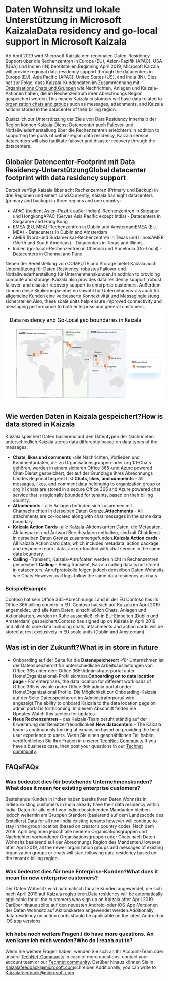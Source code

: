 # <a name="data-residency-and-go-local-support-in-microsoft-kaizala"></a><span data-ttu-id="d1405-101">Daten Wohnsitz und lokale Unterstützung in Microsoft Kaizala</span><span class="sxs-lookup"><span data-stu-id="d1405-101">Data residency and go-local support in Microsoft Kaizala</span></span>

<span data-ttu-id="d1405-102">Ab April 2019 wird Microsoft Kaizala den regionalen Daten-Residency-Support über die Rechenzentren in Europa (EU), Asien-Pazifik (APAC), USA (USA) und Indien (IN) bereitstellen.</span><span class="sxs-lookup"><span data-stu-id="d1405-102">Beginning April 2019, Microsoft Kaizala will provide regional data residency support through the datacenters in Europe (EU), Asia Pacific (APAC), United States (US), and India (IN).</span></span> <span data-ttu-id="d1405-103">Dies hat zur Folge, dass Kaizala-Kundendaten im Zusammenhang mit [Organisations Chats und Gruppen](https://support.office.com/article/organization-chats-and-groups-in-kaizala-c8a7855c-d232-4914-811c-f6708734dcc3) wie Nachrichten, Anlagen und Kaizala-Aktionen haben, die im Rechenzentrum ihrer Abrechnungs Region gespeichert werden.</span><span class="sxs-lookup"><span data-stu-id="d1405-103">This means Kaizala customers will have data related to [organization chats and groups](https://support.office.com/article/organization-chats-and-groups-in-kaizala-c8a7855c-d232-4914-811c-f6708734dcc3) such as messages, attachments, and Kaizala actions stored in the datacenter of their billing region.</span></span>

<span data-ttu-id="d1405-104">Zusätzlich zur Unterstützung der Ziele von Data Residency innerhalb der Region können Kaizala-Dienst Datencenter auch Failover-und Notfallwiederherstellung über die Rechenzentren erleichtern.</span><span class="sxs-lookup"><span data-stu-id="d1405-104">In addition to supporting the goals of within-region data residency, Kaizala service datacenters will also facilitate failover and disaster recovery through the datacenters.</span></span>

## <a name="global-datacenter-footprint-with-data-residency-support"></a><span data-ttu-id="d1405-105">Globaler Datencenter-Footprint mit Data Residency-Unterstützung</span><span class="sxs-lookup"><span data-stu-id="d1405-105">Global datacenter footprint with data residency support</span></span>

<span data-ttu-id="d1405-106">Derzeit verfügt Kaizala über acht Rechenzentren (Primary und Backup) in drei Regionen und einem Land:</span><span class="sxs-lookup"><span data-stu-id="d1405-106">Currently, Kaizala has eight datacenters (primary and backup) in three regions and one country:</span></span>

- <span data-ttu-id="d1405-107">APAC (bedient Asien-Pazifik außer Indien)-Rechenzentren in Singapur und Hongkong</span><span class="sxs-lookup"><span data-stu-id="d1405-107">APAC (Serves Asia Pacific except India) - Datacenters in Singapore and Hong Kong</span></span>
- <span data-ttu-id="d1405-108">EMEA (EU, MEA)-Rechenzentren in Dublin und Amsterdam</span><span class="sxs-lookup"><span data-stu-id="d1405-108">EMEA (EU, MEA) - Datacenters in Dublin and Amsterdam</span></span>
- <span data-ttu-id="d1405-109">AMER (Nord-und Südamerika)-Rechenzentren in Texas und Illinois</span><span class="sxs-lookup"><span data-stu-id="d1405-109">AMER (North and South Americas) - Datacenters in Texas and Illinois</span></span>
- <span data-ttu-id="d1405-110">Indien (go-local)-Rechenzentren in Chennai und Pune</span><span class="sxs-lookup"><span data-stu-id="d1405-110">India (Go-Local) - Datacenters in Chennai and Pune</span></span>

<span data-ttu-id="d1405-111">Neben der Bereitstellung von COMPUTE und Storage bietet Kaizala auch Unterstützung für Daten Residency, robustes Failover und Notfallwiederherstellung für Unternehmenskunden.</span><span class="sxs-lookup"><span data-stu-id="d1405-111">In addition to providing compute and storage, Kaizala also provides data residency support, robust failover, and disaster recovery support to enterprise customers.</span></span> <span data-ttu-id="d1405-112">Außerdem können diese Skalierungseinheiten sowohl für Unternehmens-als auch für allgemeine Kunden eine verbesserte Konnektivität und Messagingleistung sicherstellen.</span><span class="sxs-lookup"><span data-stu-id="d1405-112">Also, these scale units help ensure improved connectivity and messaging performance to both enterprise and general customers.</span></span> 

![Grafik mit Daten Wohnsitz und lokalen Geo-Begrenzungen in Kaizala](Images/data-residency-geo-boundaries.png)

## <a name="how-is-data-stored-in-kaizala"></a><span data-ttu-id="d1405-114">Wie werden Daten in Kaizala gespeichert?</span><span class="sxs-lookup"><span data-stu-id="d1405-114">How is data stored in Kaizala</span></span>

<span data-ttu-id="d1405-115">Kaizala speichert Daten basierend auf den Datentypen der Nachrichten unterschiedlich.</span><span class="sxs-lookup"><span data-stu-id="d1405-115">Kaizala stores data differently based on data types of the messages.</span></span>

- <span data-ttu-id="d1405-116">**Chats, likes und comments** -alle Nachrichten, Vorlieben und Kommentardaten, die zu Organisationsgruppen-oder org 1:1-Chats gehören, werden in einem sicheren Office 365-und Azure powered Chat-Dienst gespeichert, der auf der Grundlage ihres Abrechnungs Landes Regional begrenzt ist.</span><span class="sxs-lookup"><span data-stu-id="d1405-116">**Chats, likes, and comments** - All messages, likes, and comment data belonging to organization group or org 1:1 chats are stored in a secure Office 365 and Azure powered chat service that is regionally bounded for tenants, based on their billing country.</span></span>
- <span data-ttu-id="d1405-117">**Attachments** – alle Anlagen befinden sich zusammen mit Chatnachrichten in derselben Daten Grenze.</span><span class="sxs-lookup"><span data-stu-id="d1405-117">**Attachments** - All attachments are co-located along with chat messages in the same data boundary.</span></span>
- <span data-ttu-id="d1405-118">**Kaizala Action Cards** -alle Kaizala-Aktionskarten Daten, die Metadaten, Aktionspaket und Antwort Berichtsdaten enthalten, sind mit Chatdienst in derselben Daten Grenze zusammengefunden.</span><span class="sxs-lookup"><span data-stu-id="d1405-118">**Kaizala Action cards** - All Kaizala Action card data, which includes metadata, action package, and response report data, are co-located with chat service in the same data boundary.</span></span>
- <span data-ttu-id="d1405-119">**Calling** -Transient, Kaizala-Anrufdaten werden nicht in Rechenzentren gespeichert.</span><span class="sxs-lookup"><span data-stu-id="d1405-119">**Calling** - Being transient, Kaizala calling data is not stored in datacenters.</span></span> <span data-ttu-id="d1405-120">Anrufprotokolle folgen jedoch denselben Daten Wohnsitz wie Chats.</span><span class="sxs-lookup"><span data-stu-id="d1405-120">However, call logs follow the same data residency as chats.</span></span>

### <a name="example"></a><span data-ttu-id="d1405-121">Beispiel</span><span class="sxs-lookup"><span data-stu-id="d1405-121">Example</span></span>

<span data-ttu-id="d1405-122">Contoso hat sein Office 365-Abrechnungs Land in der EU.</span><span class="sxs-lookup"><span data-stu-id="d1405-122">Contoso has its Office 365 billing country in EU.</span></span> <span data-ttu-id="d1405-123">Contoso hat sich auf Kaizala im April 2019 angemeldet, und alle Kern Daten, einschließlich Chats, Anlagen und Aktionskarten, werden in Ruhe ausschließlich in EU-Einheiten (Dublin und Amsterdam) gespeichert.</span><span class="sxs-lookup"><span data-stu-id="d1405-123">Contoso has signed up on Kaizala in April 2019 and all of its core data including chats, attachments and action cards will be stored at rest exclusively in EU scale units (Dublin and Amsterdam).</span></span>

## <a name="what-is-in-store-in-future"></a><span data-ttu-id="d1405-124">Was ist in der Zukunft?</span><span class="sxs-lookup"><span data-stu-id="d1405-124">What is in store in future</span></span>

- <span data-ttu-id="d1405-125">Onboarding auf der Seite für die **Datenspeicherort** -für Unternehmen ist der Datenspeicherort für unterschiedliche Arbeitsauslastungen von Office 365 unter dem Office 365-Administratorportal unter Home\Organizational-Profil sichtbar.</span><span class="sxs-lookup"><span data-stu-id="d1405-125">**Onboarding on to data location page** - For enterprises, the data location for different workloads of Office 365 is visible under Office 365 admin portal under Home\Organizational Profile.</span></span> <span data-ttu-id="d1405-126">Die Möglichkeit zur Onboarding-Kaizala auf der Seite Datenspeicherort im Administratorportal wird angezeigt.</span><span class="sxs-lookup"><span data-stu-id="d1405-126">The ability to onboard Kaizala to the data location page on admin portal is forthcoming.</span></span> <span data-ttu-id="d1405-127">In diesem Abschnitt finden Sie Updates.</span><span class="sxs-lookup"><span data-stu-id="d1405-127">Watch this section for updates.</span></span>
- <span data-ttu-id="d1405-128">**Neue Rechenzentren** – das Kaizala-Team beruht ständig auf der Erweiterung der Benutzerfreundlichkeit.</span><span class="sxs-lookup"><span data-stu-id="d1405-128">**New datacenters** - The Kaizala team is continuously looking at expansion based on providing the best user experience to users.</span></span> <span data-ttu-id="d1405-129">Wenn Sie einen geschäftlichen Fall haben, veröffentlichen Sie Ihre Fragen in unserer [TechNet-Community](https://techcommunity.microsoft.com/t5/Microsoft-Kaizala/ct-p/MicrosoftKaizala).</span><span class="sxs-lookup"><span data-stu-id="d1405-129">If you have a business case, then post your questions in our [Technet community](https://techcommunity.microsoft.com/t5/Microsoft-Kaizala/ct-p/MicrosoftKaizala).</span></span>

## <a name="faqs"></a><span data-ttu-id="d1405-130">FAQs</span><span class="sxs-lookup"><span data-stu-id="d1405-130">FAQs</span></span>

### <a name="what-does-it-mean-for-existing-enterprise-customers"></a><span data-ttu-id="d1405-131">Was bedeutet dies für bestehende Unternehmenskunden?</span><span class="sxs-lookup"><span data-stu-id="d1405-131">What does it mean for existing enterprise customers?</span></span>

<span data-ttu-id="d1405-132">Bestehende Kunden in Indien haben bereits Ihren Daten Wohnsitz in Indien.</span><span class="sxs-lookup"><span data-stu-id="d1405-132">Existing customers in India already have their data residency within India.</span></span> <span data-ttu-id="d1405-133">Daten für alle nicht von Indien bestehenden Mandanten bleiben jedoch weiterhin am Gruppen Standort (basierend auf dem Landescode des Erstellers).</span><span class="sxs-lookup"><span data-stu-id="d1405-133">Data for all non-India existing tenants however will continue to stay in the group location (based on creator’s country code).</span></span> <span data-ttu-id="d1405-134">Nach dem 2019. April beginnen jedoch alle neueren Organisationsgruppen und Nachrichten vorhandener Organisationsgruppen oder Chats nach Daten Wohnsitz basierend auf der Abrechnungs Region des Mandanten.</span><span class="sxs-lookup"><span data-stu-id="d1405-134">However after April 2019, all the newer organization groups and messages of existing organization groups or chats will start following data residency based on the tenant’s billing region.</span></span>

### <a name="what-does-it-mean-for-new-enterprise-customers"></a><span data-ttu-id="d1405-135">Was bedeutet dies für neue Enterprise-Kunden?</span><span class="sxs-lookup"><span data-stu-id="d1405-135">What does it mean for new enterprise customers?</span></span>

<span data-ttu-id="d1405-136">Der Daten Wohnsitz wird automatisch für alle Kunden angewendet, die sich nach April 2019 auf Kaizala registrieren.</span><span class="sxs-lookup"><span data-stu-id="d1405-136">Data residency will be automatically applicable for all the customers who sign up on Kaizala after April 2019.</span></span> <span data-ttu-id="d1405-137">Darüber hinaus sollte auf den neuesten Android-oder iOS-App-Versionen der Daten Wohnsitz auf Aktionskarten angewendet werden.</span><span class="sxs-lookup"><span data-stu-id="d1405-137">Additionally, data residency on action cards should be applicable on the latest Android or iOS app versions.</span></span>
 
### <a name="i-do-have-more-questions-who-do-i-reach-out-to"></a><span data-ttu-id="d1405-138">Ich habe noch weitere Fragen.</span><span class="sxs-lookup"><span data-stu-id="d1405-138">I do have more questions.</span></span> <span data-ttu-id="d1405-139">An wen kann ich mich wenden?</span><span class="sxs-lookup"><span data-stu-id="d1405-139">Who do I reach out to?</span></span>

<span data-ttu-id="d1405-140">Wenn Sie weitere Fragen haben, wenden Sie sich an Ihr Account-Team oder unsere [TechNet-Community](https://techcommunity.microsoft.com/t5/Microsoft-Kaizala/ct-p/MicrosoftKaizala).</span><span class="sxs-lookup"><span data-stu-id="d1405-140">In case of more questions, contact your account team or our [Technet community](https://techcommunity.microsoft.com/t5/Microsoft-Kaizala/ct-p/MicrosoftKaizala).</span></span> <span data-ttu-id="d1405-141">Darüber hinaus können Sie in [Kaizalafeedback@microsoft.com](mailto:kaizalafeedback@microsoft.com)schreiben.</span><span class="sxs-lookup"><span data-stu-id="d1405-141">Additionally, you can write to [Kaizalafeedback@microsoft.com](mailto:kaizalafeedback@microsoft.com).</span></span>








